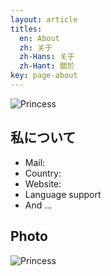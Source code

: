 ```yaml
---
layout: article
titles:
  en: About
  zh: 关于
  zh-Hans: 关于
  zh-Hant: 關於
key: page-about
---
```


![Princess](https://avatars1.githubusercontent.com/u/53628575?s=460&v=4.jpg)


## 私について

- Mail:
- Country:
- Website:
- Language support
- And ...

## Photo

![Princess](https://avatars1.githubusercontent.com/u/53628575?s=460&v=4.jpg)
